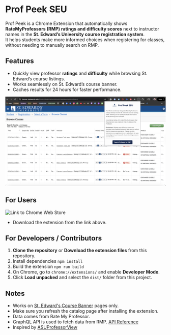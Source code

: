# Prof Peek SEU

Prof Peek is a Chrome Extension that automatically shows **RateMyProfessors (RMP) ratings and difficulty scores** next to instructor names in the **St. Edward’s University course registration system**.  
It helps students make more informed choices when registering for classes, without needing to manually search on RMP.

## Features
* Quickly view professor **ratings** and **difficulty** while browsing St. Edward’s course listings.
* Works seamlessly on St. Edward’s course banner.
* Caches results for 24 hours for faster performance.

![Demo](images/sample.png)

## For Users
![Link to Chrome Web Store](https://chromewebstore.google.com/detail/gnkgbnaejgmdnkopodnfmcfodgbfahmd?utm_source=item-share-cb)
- Download the extension from the link above.

## For Developers / Contributors
1. **Clone the repository** or **Download the extension files** from this repository.
2. Install dependencies
```npm install```
3. Build the extension
```npm run build```
4. On Chrome, go to `chrome://extensions/` and enable **Developer Mode**.
5. Click **Load unpacked** and select the `dist/` folder from this project.

## Notes
- Works on [St. Edward's Course Banner](https://banner.stedwards.edu/StudentRegistrationSsb/ssb/classSearch/classSearch/) pages only.  
- Make sure you refresh the catalog page after installing the extension.  
- Data comes from Rate My Professor.
- GraphQL API is used to fetch data from RMP. [API Reference](https://github.com/DeveloperMindset123/rmp-ts-api/)
- Inspired by [ASUProfessorView](https://github.com/joshuamanigault/ASUProfessorView/)